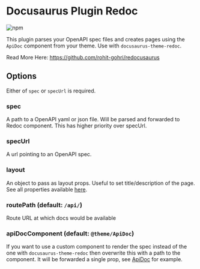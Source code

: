 # Docusaurus Plugin Redoc

![npm](https://img.shields.io/npm/v/docusaurus-plugin-redoc?style=flat-square)

This plugin parses your OpenAPI spec files and creates pages using the `ApiDoc` component from your theme. Use with `docusaurus-theme-redoc`.

Read More Here: <https://github.com/rohit-gohri/redocusaurus>

## Options

Either of `spec` or `specUrl` is required.

### spec

A path to a OpenAPI yaml or json file. Will be parsed and forwarded to Redoc component. This has higher priority over specUrl.

### specUrl

A url pointing to an OpenAPI spec.

### layout

An object to pass as layout props. Useful to set title/description of the page. See all properties available [here](https://github.com/rohit-gohri/redocusaurus/blob/main/packages/docusaurus-plugin-redoc/src/options.ts#L3).

### routePath (default: `/api/`)

Route URL at which docs would be available

### apiDocComponent (default: `@theme/ApiDoc`)

If you want to use a custom component to render the spec instead of the one with `docusaurus-theme-redoc` then overwrite this with a path to the component.
It will be forwarded a single prop, see [ApiDoc](https://github.com/rohit-gohri/redocusaurus/blob/main/packages/docusaurus-theme-redoc/src/theme/ApiDoc/ApiDoc.tsx) for example.

